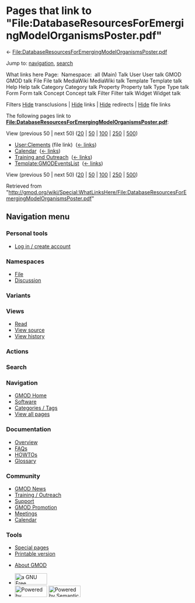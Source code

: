 <div id="mw-page-base" class="noprint">

</div>

<div id="mw-head-base" class="noprint">

</div>

<div id="content" class="mw-body" role="main">

<span id="top"></span>

<div id="mw-js-message" style="display:none;">

</div>



# <span dir="auto">Pages that link to "File:DatabaseResourcesForEmergingModelOrganismsPoster.pdf"</span>

<div id="bodyContent">

<div id="contentSub">

←
[File:DatabaseResourcesForEmergingModelOrganismsPoster.pdf](/wiki/File:DatabaseResourcesForEmergingModelOrganismsPoster.pdf "File:DatabaseResourcesForEmergingModelOrganismsPoster.pdf")

</div>

<div id="jump-to-nav" class="mw-jump">

Jump to: [navigation](#mw-navigation), [search](#p-search)

</div>

<div id="mw-content-text">

What links here Page:  Namespace:  all (Main) Talk User User talk GMOD
GMOD talk File File talk MediaWiki MediaWiki talk Template Template talk
Help Help talk Category Category talk Property Property talk Type Type
talk Form Form talk Concept Concept talk Filter Filter talk Widget
Widget talk

Filters
[Hide](/mediawiki/index.php?title=Special:WhatLinksHere/File:DatabaseResourcesForEmergingModelOrganismsPoster.pdf&hidetrans=1 "Special:WhatLinksHere/File:DatabaseResourcesForEmergingModelOrganismsPoster.pdf")
transclusions \|
[Hide](/mediawiki/index.php?title=Special:WhatLinksHere/File:DatabaseResourcesForEmergingModelOrganismsPoster.pdf&hidelinks=1 "Special:WhatLinksHere/File:DatabaseResourcesForEmergingModelOrganismsPoster.pdf")
links \|
[Hide](/mediawiki/index.php?title=Special:WhatLinksHere/File:DatabaseResourcesForEmergingModelOrganismsPoster.pdf&hideredirs=1 "Special:WhatLinksHere/File:DatabaseResourcesForEmergingModelOrganismsPoster.pdf")
redirects \|
[Hide](/mediawiki/index.php?title=Special:WhatLinksHere/File:DatabaseResourcesForEmergingModelOrganismsPoster.pdf&hideimages=1 "Special:WhatLinksHere/File:DatabaseResourcesForEmergingModelOrganismsPoster.pdf")
file links

The following pages link to
**[File:DatabaseResourcesForEmergingModelOrganismsPoster.pdf](/wiki/File:DatabaseResourcesForEmergingModelOrganismsPoster.pdf "File:DatabaseResourcesForEmergingModelOrganismsPoster.pdf")**:

View (previous 50 \| next 50)
([20](/mediawiki/index.php?title=Special:WhatLinksHere/File:DatabaseResourcesForEmergingModelOrganismsPoster.pdf&limit=20 "Special:WhatLinksHere/File:DatabaseResourcesForEmergingModelOrganismsPoster.pdf")
\|
[50](/mediawiki/index.php?title=Special:WhatLinksHere/File:DatabaseResourcesForEmergingModelOrganismsPoster.pdf&limit=50 "Special:WhatLinksHere/File:DatabaseResourcesForEmergingModelOrganismsPoster.pdf")
\|
[100](/mediawiki/index.php?title=Special:WhatLinksHere/File:DatabaseResourcesForEmergingModelOrganismsPoster.pdf&limit=100 "Special:WhatLinksHere/File:DatabaseResourcesForEmergingModelOrganismsPoster.pdf")
\|
[250](/mediawiki/index.php?title=Special:WhatLinksHere/File:DatabaseResourcesForEmergingModelOrganismsPoster.pdf&limit=250 "Special:WhatLinksHere/File:DatabaseResourcesForEmergingModelOrganismsPoster.pdf")
\|
[500](/mediawiki/index.php?title=Special:WhatLinksHere/File:DatabaseResourcesForEmergingModelOrganismsPoster.pdf&limit=500 "Special:WhatLinksHere/File:DatabaseResourcesForEmergingModelOrganismsPoster.pdf"))

- [User:Clements](/wiki/User:Clements "User:Clements") (file link) ‎
  <span class="mw-whatlinkshere-tools">([←
  links](/mediawiki/index.php?title=Special:WhatLinksHere&target=User%3AClements "Special:WhatLinksHere"))</span>
- [Calendar](/wiki/Calendar "Calendar") ‎
  <span class="mw-whatlinkshere-tools">([←
  links](/mediawiki/index.php?title=Special:WhatLinksHere&target=Calendar "Special:WhatLinksHere"))</span>
- [Training and
  Outreach](/wiki/Training_and_Outreach "Training and Outreach") ‎
  <span class="mw-whatlinkshere-tools">([←
  links](/mediawiki/index.php?title=Special:WhatLinksHere&target=Training+and+Outreach "Special:WhatLinksHere"))</span>
- [Template:GMODEventsList](/wiki/Template:GMODEventsList "Template:GMODEventsList")
  ‎ <span class="mw-whatlinkshere-tools">([←
  links](/mediawiki/index.php?title=Special:WhatLinksHere&target=Template%3AGMODEventsList "Special:WhatLinksHere"))</span>

View (previous 50 \| next 50)
([20](/mediawiki/index.php?title=Special:WhatLinksHere/File:DatabaseResourcesForEmergingModelOrganismsPoster.pdf&limit=20 "Special:WhatLinksHere/File:DatabaseResourcesForEmergingModelOrganismsPoster.pdf")
\|
[50](/mediawiki/index.php?title=Special:WhatLinksHere/File:DatabaseResourcesForEmergingModelOrganismsPoster.pdf&limit=50 "Special:WhatLinksHere/File:DatabaseResourcesForEmergingModelOrganismsPoster.pdf")
\|
[100](/mediawiki/index.php?title=Special:WhatLinksHere/File:DatabaseResourcesForEmergingModelOrganismsPoster.pdf&limit=100 "Special:WhatLinksHere/File:DatabaseResourcesForEmergingModelOrganismsPoster.pdf")
\|
[250](/mediawiki/index.php?title=Special:WhatLinksHere/File:DatabaseResourcesForEmergingModelOrganismsPoster.pdf&limit=250 "Special:WhatLinksHere/File:DatabaseResourcesForEmergingModelOrganismsPoster.pdf")
\|
[500](/mediawiki/index.php?title=Special:WhatLinksHere/File:DatabaseResourcesForEmergingModelOrganismsPoster.pdf&limit=500 "Special:WhatLinksHere/File:DatabaseResourcesForEmergingModelOrganismsPoster.pdf"))

</div>

<div class="printfooter">

Retrieved from
"<http://gmod.org/wiki/Special:WhatLinksHere/File:DatabaseResourcesForEmergingModelOrganismsPoster.pdf>"

</div>

<div id="catlinks" class="catlinks catlinks-allhidden">

</div>

<div class="visualClear">

</div>

</div>

</div>

<div id="mw-navigation">

## Navigation menu

<div id="mw-head">

<div id="p-personal" role="navigation"
aria-labelledby="p-personal-label">

### Personal tools

- <span id="pt-login"><a
  href="/mediawiki/index.php?title=Special:UserLogin&amp;returnto=Special%3AWhatLinksHere%2FFile%3ADatabaseResourcesForEmergingModelOrganismsPoster.pdf"
  accesskey="o"
  title="You are encouraged to log in; however, it is not mandatory [o]">Log
  in / create account</a></span>

</div>

<div id="left-navigation">

<div id="p-namespaces" class="vectorTabs" role="navigation"
aria-labelledby="p-namespaces-label">

### Namespaces

- <span id="ca-nstab-image"><a
  href="/wiki/File:DatabaseResourcesForEmergingModelOrganismsPoster.pdf"
  accesskey="c" title="View the file page [c]">File</a></span>
- <span id="ca-talk"><a
  href="/mediawiki/index.php?title=File_talk:DatabaseResourcesForEmergingModelOrganismsPoster.pdf&amp;action=edit&amp;redlink=1"
  accesskey="t"
  title="Discussion about the content page [t]">Discussion</a></span>

</div>

<div id="p-variants" class="vectorMenu emptyPortlet" role="navigation"
aria-labelledby="p-variants-label">

### 

### Variants[](#)

<div class="menu">

</div>

</div>

</div>

<div id="right-navigation">

<div id="p-views" class="vectorTabs" role="navigation"
aria-labelledby="p-views-label">

### Views

- <span id="ca-view">[Read](/wiki/File:DatabaseResourcesForEmergingModelOrganismsPoster.pdf)</span>
- <span id="ca-viewsource"><a
  href="/mediawiki/index.php?title=File:DatabaseResourcesForEmergingModelOrganismsPoster.pdf&amp;action=edit"
  accesskey="e" title="This page is protected.
  You can view its source [e]">View source</a></span>
- <span id="ca-history"><a
  href="/mediawiki/index.php?title=File:DatabaseResourcesForEmergingModelOrganismsPoster.pdf&amp;action=history"
  accesskey="h" title="Past revisions of this page [h]">View history</a></span>

</div>

<div id="p-cactions" class="vectorMenu emptyPortlet" role="navigation"
aria-labelledby="p-cactions-label">

### Actions[](#)

<div class="menu">

</div>

</div>

<div id="p-search" role="search">

### Search

<div id="simpleSearch">

</div>

</div>

</div>

</div>

<div id="mw-panel">

<div id="p-logo" role="banner">

<a href="/wiki/Main_Page"
style="background-image: url(http://gmod.org/images/GMOD-cogs.png);"
title="Visit the main page"></a>

</div>

<div id="p-Navigation" class="portal" role="navigation"
aria-labelledby="p-Navigation-label">

### Navigation

<div class="body">

- <span id="n-GMOD-Home">[GMOD Home](/wiki/Main_Page)</span>
- <span id="n-Software">[Software](/wiki/GMOD_Components)</span>
- <span id="n-Categories-.2F-Tags">[Categories /
  Tags](/wiki/Categories)</span>
- <span id="n-View-all-pages">[View all
  pages](/wiki/Special:AllPages)</span>

</div>

</div>

<div id="p-Documentation" class="portal" role="navigation"
aria-labelledby="p-Documentation-label">

### Documentation

<div class="body">

- <span id="n-Overview">[Overview](/wiki/Overview)</span>
- <span id="n-FAQs">[FAQs](/wiki/Category:FAQ)</span>
- <span id="n-HOWTOs">[HOWTOs](/wiki/Category:HOWTO)</span>
- <span id="n-Glossary">[Glossary](/wiki/Glossary)</span>

</div>

</div>

<div id="p-Community" class="portal" role="navigation"
aria-labelledby="p-Community-label">

### Community

<div class="body">

- <span id="n-GMOD-News">[GMOD News](/wiki/GMOD_News)</span>
- <span id="n-Training-.2F-Outreach">[Training /
  Outreach](/wiki/Training_and_Outreach)</span>
- <span id="n-Support">[Support](/wiki/Support)</span>
- <span id="n-GMOD-Promotion">[GMOD
  Promotion](/wiki/GMOD_Promotion)</span>
- <span id="n-Meetings">[Meetings](/wiki/Meetings)</span>
- <span id="n-Calendar">[Calendar](/wiki/Calendar)</span>

</div>

</div>

<div id="p-tb" class="portal" role="navigation"
aria-labelledby="p-tb-label">

### Tools

<div class="body">

- <span id="t-specialpages"><a href="/wiki/Special:SpecialPages" accesskey="q"
  title="A list of all special pages [q]">Special pages</a></span>
- <span id="t-print"><a
  href="/mediawiki/index.php?title=Special:WhatLinksHere/File:DatabaseResourcesForEmergingModelOrganismsPoster.pdf&amp;printable=yes"
  rel="alternate" accesskey="p"
  title="Printable version of this page [p]">Printable version</a></span>

</div>

</div>

</div>

</div>

<div id="footer" role="contentinfo">

- <span id="footer-places-about">[About
  GMOD](/wiki/GMOD:About "GMOD:About")</span>

<!-- -->

- <span id="footer-copyrightico">[<img src="http://www.gnu.org/graphics/gfdl-logo-small.png" width="88"
  height="31" alt="a GNU Free Documentation License" />](http://www.gnu.org/licenses/fdl-1.3.html)</span>
- <span id="footer-poweredbyico">[<img src="/mediawiki/skins/common/images/poweredby_mediawiki_88x31.png"
  width="88" height="31" alt="Powered by MediaWiki" />](//www.mediawiki.org/)
  [<img
  src="/mediawiki/extensions/SemanticMediaWiki/includes/../resources/images/smw_button.png"
  width="88" height="31" alt="Powered by Semantic MediaWiki" />](https://www.semantic-mediawiki.org/wiki/Semantic_MediaWiki)</span>

<div style="clear:both">

</div>

</div>
